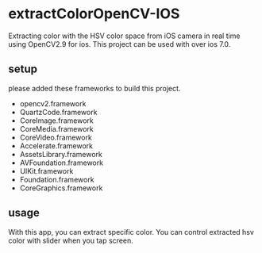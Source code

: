 # extractColorOpenCV-IOS

Extracting color with the HSV color space from iOS camera in real time using OpenCV2.9 for ios. 
This project can be used with over ios 7.0.

## setup

please added these frameworks to build this project.

- opencv2.framework
- QuartzCode.framework
- CoreImage.framework
- CoreMedia.framework
- CoreVideo.framework
- Accelerate.framework
- AssetsLibrary.framework
- AVFoundation.framework
- UIKit.framework
- Foundation.framework
- CoreGraphics.framework

## usage

With this app, you can extract specific color.
You can control extracted hsv color with slider when you tap screen.